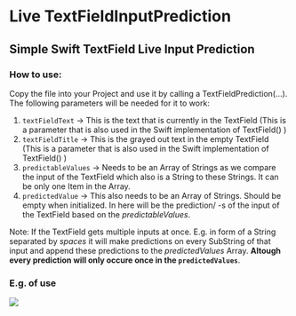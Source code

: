 # Live TextFieldInputPrediction

## Simple Swift TextField Live Input Prediction

### How to use:
Copy the file into your Project and use it by calling a
TextFieldPrediction(...). The following parameters will be needed
for it to work: 
1) ```textFieldText``` -> This is the text that is currently in the TextField (This is a parameter that is also used in the Swift implementation of TextField() )
2) ```textFieldTitle``` -> This is the grayed out text in the empty TextField 
(This is a parameter that is also used in the Swift implementation of TextField() )
3) ```predictableValues``` -> Needs to be an Array of Strings as we compare the input of the TextField which also is a String to these Strings. It can be only one Item in the Array.
4) ```predictedValue``` -> This also needs to be an Array of Strings. Should be empty when initialized. In here will be the prediction/ -s of the input of the TextField based on the *predictableValues*. 

Note: If the TextField gets multiple inputs at once. E.g. in form of a String separated by *spaces* it will make predictions on every SubString of that input and append these predictions to the *predictedValues* Array. **Altough every prediction will only occure once in the ```predictedValues```**.

### E.g. of use
![](.Assets/TextFieldPrediction.gif)

